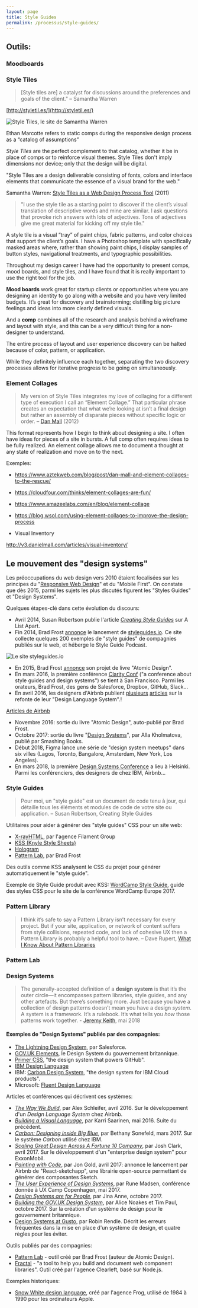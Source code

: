 ```yaml
---
layout: page
title: Style Guides
permalink: /processus/style-guides/
---
```


## Outils:

### Moodboards

### Style Tiles

> [Style tiles are] a catalyst for discussions around the preferences and goals of the client." – Samantha Warren

[http://styletil.es/](http://styletil.es/)

![Style Tiles, le site de Samantha Warren](/cours-processus/img/styletiles-01.jpg)

Ethan Marcotte refers to static comps during the responsive design process as a “catalog of assumptions” 

*Style Tiles* are the perfect complement to that catalog, whether it be in place of comps or to reinforce visual themes. Style Tiles don't imply dimensions nor device; only that the design will be digital.

"Style Tiles are a design deliverable consisting of fonts, colors and interface elements that communicate the essence of a visual brand for the web."


Samantha Warren: [Style Tiles as a Web Design Process Tool](http://badassideas.com/style-tiles-as-a-web-design-process-tool/) (2011)

> "I use the style tile as a starting point to discover if the client’s visual translation of descriptive words and mine are similar. I ask questions that provoke rich answers with lots of adjectives. Tons of adjectives give me great material for kicking off my style tile."

A style tile is a visual “tray” of paint chips, fabric patterns, and color choices that support the client’s goals. I have a Photoshop template with specifically masked areas where, rather than showing paint chips, I display samples of button styles, navigational treatments, and typographic possibilities.

Throughout my design career I have had the opportunity to present comps, mood boards, and style tiles, and I have found that it is really important to use the right tool for the job. 

**Mood boards** work great for startup clients or opportunities where you are designing an identity to go along with a website and you have very limited budgets. It’s great for discovery and brainstorming; distilling big picture feelings and ideas into more clearly defined visuals.

And a **comp** combines all of the research and analysis behind a wireframe and layout with style, and this can be a very difficult thing for a non-designer to understand.

The entire process of layout and user experience discovery can be halted because of color, pattern, or application.  

While they definitely influence each together, separating the two discovery processes allows for iterative progress to be going on simultaneously.


### Element Collages

> My version of Style Tiles integrates my love of collaging for a different type of execution I call an “Element Collage.” That particular phrase creates an expectation that what we’re looking at isn’t a final design but rather an assembly of disparate pieces without specific logic or order. – [Dan Mall](http://v3.danielmall.com/articles/rif-element-collages/) (2012)

This format represents how I begin to think about designing a site. I often have ideas for pieces of a site in bursts. A full comp often requires ideas to be fully realized. An element collage allows me to document a thought at any state of realization and move on to the next. 

Exemples:

- https://www.aztekweb.com/blog/post/dan-mall-and-element-collages-to-the-rescue/
- https://cloudfour.com/thinks/element-collages-are-fun/
- https://www.amazeelabs.com/en/blog/element-collage
- https://blog.wsol.com/using-element-collages-to-improve-the-design-process

- Visual Inventory

http://v3.danielmall.com/articles/visual-inventory/

## Le mouvement des "design systems"

Les préoccupations du web design vers 2010 étaient focalisées sur les principes du "[Responsive Web Design](https://cours-web.ch/css/responsive)" et du "Mobile First". On constate que dès 2015, parmi les sujets les plus discutés figurent les "Styles Guides" et "Design Systems".

Quelques étapes-clé dans cette évolution du discours:

<div class="timeline"></div>

- Avril 2014, Susan Robertson publie l'article [*Creating Style Guides*](http://alistapart.com/article/creating-style-guides) sur A List Apart.
- Fin 2014, Brad Frost [annonce](http://bradfrost.com/blog/post/styleguides-io/) le lancement de [styleguides.io](http://styleguides.io/). Ce site collecte quelques 200 exemples de "style guides" de compagnies publiés sur le web, et héberge le Style Guide Podcast.

![Le site styleguides.io](/cours-processus/img/style-guides-website.jpg)

- En 2015, Brad Frost [annonce](http://bradfrost.com/blog/post/atomic-design-book/) son projet de livre "Atomic Design".
- En mars 2016, la première conférence [Clarity Conf](https://www.clarityconf.com/2016) ("a conference about style guides and design systems") se tient à San Francisco. Parmi les orateurs, Brad Frost, des gens de Salesforce, Dropbox, GitHub, Slack...
- En avril 2016, les designers d'Airbnb publient [plusieurs](https://airbnb.design/the-way-we-build/) [articles](https://airbnb.design/building-a-visual-language/) sur la refonte de leur "Design Language System".!

[Articles de Airbnb](/cours-processus/img/airbnb/airbnb-design-blog.jpg)

- Novembre 2016: sortie du livre "Atomic Design", auto-publié par Brad Frost.
- Octobre 2017: sortie du livre "[Design Systems](https://www.smashingmagazine.com/design-systems-book/)", par Alla Kholmatova, publié par Smashing Books.
- Début 2018, Figma lance une série de "design system meetups" dans six villes (Lagos, Toronto, Bangalore, Amsterdam, New York, Los Angeles). 
- En mars 2018, la première [Design Systems Conference](https://dsconference.com/) a lieu à Helsinki. Parmi les conférenciers, des designers de chez IBM, Airbnb...

### Style Guides

> Pour moi, un "style guide" est un document de code tenu à jour, qui détaille tous les éléments et modules de code de votre site ou application. – Susan Robertson, Creating Style Guides

Utilitaires pour aider à générer des "style guides" CSS pour un site web:

- [X-rayHTML](https://github.com/filamentgroup/X-rayHTML), par l'agence Filament Group
- [KSS (Knyle Style Sheets)](http://warpspire.com/kss/)
- [Hologram](http://trulia.github.io/hologram/)
- [Pattern Lab](https://patternlab.io/), par Brad Frost

Des outils comme KSS analysent le CSS du projet pour générer automatiquement le "style guide".

Exemple de Style Guide produit avec KSS: [WordCamp Style Guide](https://lucijanblagonic.github.io/wceu-2017/styleguide/), guide des styles CSS pour le site de la conférence WordCamp Europe 2017.


### Pattern Library

> I think it’s safe to say a Pattern Library isn’t necessary for every project. But if your site, application, or network of content suffers from style collisions, repeated code, and lack of cohesive UX then a Pattern Library is probably a helpful tool to have. – Dave Rupert, [What I Know About Pattern Libraries](https://daverupert.com/2017/06/what-i-know-about-pattern-libraries/)

### Pattern Lab

### Design Systems

> The generally-accepted definition of a **design system** is that it’s the outer circle—it encompasses pattern libraries, style guides, and any other artefacts. But there’s something more. Just because you have a collection of design patterns doesn’t mean you have a design *system*. A system is a framework. It’s a rulebook. It’s what tells you *how* those patterns work together. - [Jeremy Keith](https://adactio.com/journal/13844), mai 2018

#### Exemples de "Design Systems" publiés par des compagnies:

<div class="cards"></div>

- [The Lightning Design System](https://www.lightningdesignsystem.com/), par Salesforce.
- [GOV.UK Elements](https://design-system.service.gov.uk), le Design System du gouvernement britannique. 
- [Primer CSS](http://primercss.io/), "the design system that powers GitHub".
- [IBM Design Language](https://www.ibm.com/design/language/)
- IBM: [Carbon Design System](http://carbondesignsystem.com/), "the design system for IBM Cloud products".
- Microsoft: [Fluent Design Language](https://fluent.microsoft.com/)

Articles et conférences qui décrivent ces systèmes:

- *[The Way We Build](https://airbnb.design/the-way-we-build/)*, par Alex Schleifer, avril 2016. Sur le développement d'un *Design Language System* chez Airbnb.
- *[Building a Visual Language](https://airbnb.design/building-a-visual-language/)*, par Karri Saarinen, mai 2016. Suite du précédent.
- *[Carbon: Designing inside Big Blue](https://medium.com/design-ibm/carbon-designing-inside-big-blue-8577883cfe42)*, par Bethany Sonefeld, mars 2017. Sur le système *Carbon* utilisé chez IBM.
- *[Scaling Great Design Across A Fortune 10 Company](https://bigmedium.com/projects/unity-design-system-exxonmobil.html)*, par Josh Clark, avril 2017. Sur le développement d'un "enterprise design system" pour ExxonMobil.
- *[Painting with Code](https://airbnb.design/painting-with-code/)*, par Jon Gold, avril 2017: annonce le lancement par Airbnb de "React-sketchapp", une librairie open-source permettant de générer des composantes Sketch.
- *[The User Experience of Design Systems](https://runemadsen.com/talks/uxcampcph/)*, par Rune Madsen, conférence donnée à UX Camp Copenhagen, mai 2017.
- *[Design Systems are for People](https://publication.design.systems/design-systems-are-for-people-a484620b6988)*, par Jina Anne, octobre 2017.
- *[Building the GOV.UK Design System](https://gds.blog.gov.uk/2017/10/30/building-the-gov-uk-design-system/)*, par Alice Noakes et Tim Paul, octobre 2017. Sur la création d'un système de design pour le gouvernement britannique.
- [Design Systems at Gusto](https://robinrendle.com/notes/design-systems-at-gusto/), par Robin Rendle. Décrit les erreurs fréquentes dans la mise en place d'un système de design, et quatre règles pour les éviter.

Outils publiés par des compagnies:

- [Pattern Lab](https://patternlab.io/) - outil créé par Brad Frost (auteur de Atomic Design).
- [Fractal](https://fractal.build/) - "a tool to help you build and document web component libraries". Outil créé par l'agence Clearleft, basé sur Node.js.

Exemples historiques:

- [Snow White design language](https://en.wikipedia.org/wiki/Snow_White_design_language), créé par l'agence Frog, utilisé de 1984 à 1990 pour les ordinateurs Apple.